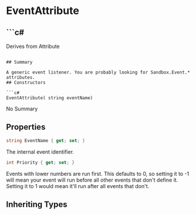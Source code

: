 # EventAttribute

## ```c#
Derives from Attribute
```

## Summary

A generic event listener. You are probably looking for Sandbox.Event.* attributes.
## Constructors

```c#
EventAttribute( string eventName) 
```
No Summary
## Properties

```c#
string EventName { get; set; } 
```
The internal event identifier.
```c#
int Priority { get; set; } 
```
Events with lower numbers are run first. This defaults to 0, so setting it to -1 will mean your
event will run before all other events that don't define it. Setting it to 1 would mean it'll
run after all events that don't.
## Inheriting Types

